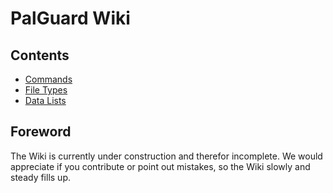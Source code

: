 # PalGuard Wiki

## Contents

- [Commands](Commands/README.md)
- [File Types](./Files/README.md)
- [Data Lists](./Data%20Lists/README.md)
  
</details>

## Foreword
The Wiki is currently under construction and therefor incomplete. We would appreciate if you contribute or point out mistakes, so the Wiki slowly and steady fills up.